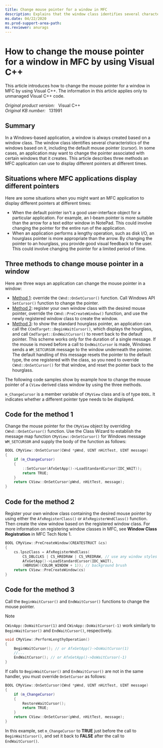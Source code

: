 ```yaml
---
title: Change mouse pointer for a window in MFC
description: Explains that the window class identifies several characteristics of the windows that are based on the window class including the default mouse pointer. Describes three methods for changing the mouse pointer for a window in MFC by using Visual C++.
ms.date: 04/22/2020
ms.prod-support-area-path:
ms.reviewer: anurags
---
```

# How to change the mouse pointer for a window in MFC by using Visual C++

This article introduces how to change the mouse pointer for a window in MFC by using Visual C++. The information in this article applies only to unmanaged Visual C++ code.

_Original product version:_ &nbsp; Visual C++  
_Original KB number:_ &nbsp; 131991

## Summary

In a Windows-based application, a window is always created based on a window class. The window class identifies several characteristics of the windows based on it, including the default mouse pointer (cursor). In some cases, an application may want to change the pointer associated with certain windows that it creates. This article describes three methods an MFC application can use to display different pointers at different times.

## Situations where MFC applications display different pointers

Here are some situations when you might want an MFC application to display different pointers at different times:

- When the default pointer isn't a good user-interface object for a particular application. For example, an I-beam pointer is more suitable than the arrow for a text editor window in NotePad. This could involve changing the pointer for the entire run of the application.
- When an application performs a lengthy operation, such as disk I/O, an hourglass pointer is more appropriate than the arrow. By changing the pointer to an hourglass, you provide good visual feedback to the user. This could involve changing the pointer for a limited period of time.

## Three methods to change mouse pointer in a window

Here are three ways an application can change the mouse pointer in a window:

- [Method 1](#code-for-the-method-1): override the `CWnd::OnSetCursor()` function. Call Windows API `SetCursor()` function to change the pointer.
- [Method 2](#code-for-the-method-2): register your own window class with the desired mouse pointer, override the `CWnd::PreCreateWindow()` function, and use the newly registered window class to create the window.
- [Method 3](#code-for-the-method-3): to show the standard hourglass pointer, an application can call the `CCmdTarget::BeginWaitCursor()`, which displays the hourglass, and call `CmdTarget::EndWaitCursor()` to revert back to the default pointer. This scheme works only for the duration of a single message. If the mouse is moved before a call to `EndWaitCursor` is made, Windows sends a `WM_SETCURSOR` message to the window underneath the pointer. The default handling of this message resets the pointer to the default type, the one registered with the class, so you need to override `CWnd::OnSetCursor()` for that window, and reset the pointer back to the hourglass.

The following code samples show by example how to change the mouse pointer of a `CView` derived class window by using the three methods.

`m_ChangeCursor` is a member variable of `CMyView` class and is of type `BOOL`. It indicates whether a different pointer type needs to be displayed.

## Code for the method 1

Change the mouse pointer for the `CMyView` object by overriding `CWnd::OnSetCursor()` function. Use the Class Wizard to establish the message map function `CMyView::OnSetCursor()` for Windows message `WM_SETCURSOR` and supply the body of the function as follows:

```cpp
BOOL CMyView::OnSetCursor(CWnd *pWnd, UINT nHitTest, UINT message)
{
    if (m_ChangeCursor)
    {
        ::SetCursor(AfxGetApp()->LoadStandardCursor(IDC_WAIT));
        return TRUE;
    }
    return CView::OnSetCursor(pWnd, nHitTest, message);
}
```

## Code for the method 2

Register your own window class containing the desired mouse pointer by using either the `AfxRegisterClass()` or `AfxRegisterWndClass()` function. Then create the view window based on the registered window class. For more information on registering window classes in MFC, see **Window Class Registration** in MFC Tech Note 1.

```cpp
BOOL CMyView::PreCreateWindow(CREATESTRUCT &cs)
{
    cs.lpszClass = AfxRegisterWndClass(
        CS_DBLCLKS | CS_HREDRAW | CS_VREDRAW, // use any window styles
        AfxGetApp()->LoadStandardCursor(IDC_WAIT),
        (HBRUSH)(COLOR_WINDOW + 1)); // background brush
    return CView::PreCreateWindow(cs)
}
```

## Code for the method 3

Call the `BeginWaitCursor()` and `EndWaitCursor()` functions to change the mouse pointer.

> [!NOTE]
> `CWinApp::DoWaitCursor(1)` and `CWinApp::DoWaitCursor(-1)` work similarly to `BeginWaitCursor()` and `EndWaitCursor()`, respectively.

```cpp
void CMyView::PerformLengthyOperation()
{
    BeginWaitCursor(); // or AfxGetApp()->DoWaitCursor(1)
    //...
    EndWaitCursor(); // or AfxGetApp()->DoWaitCursor(-1)
}
```

If calls to `BeginWaitCursor()` and `EndWaitCursor()` are not in the same handler, you must override `OnSetCursor` as follows:

```cpp
BOOL CMyView::OnSetCursor(CWnd *pWnd, UINT nHitTest, UINT message)
{
    if (m_ChangeCursor)
    {
        RestoreWaitCursor();
        return TRUE;
    }
    return CView::OnSetCursor(pWnd, nHitTest, message);
}
```

In this example, set `m_ChangeCursor` to **TRUE** just before the call to `BeginWaitCursor()`, and set it back to **FALSE** after the call to `EndWaitCursor()`.
